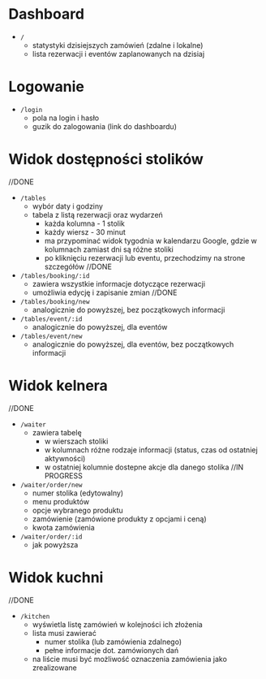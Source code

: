 # Dashboard

- `/`
  - statystyki dzisiejszych zamówień (zdalne i lokalne)
  - lista rezerwacji i eventów zaplanowanych na dzisiaj

# Logowanie

- `/login`
  - pola na login i hasło
  - guzik do zalogowania (link do dashboardu)

# Widok dostępności stolików

//DONE
- `/tables`
  - wybór daty i godziny
  - tabela z listą rezerwacji oraz wydarzeń
    - każda kolumna - 1 stolik
    - każdy wiersz - 30 minut
    - ma przypominać widok tygodnia w kalendarzu Google, gdzie w kolumnach zamiast dni są różne stoliki
    - po kliknięciu rezerwacji lub eventu, przechodzimy na strone szczegółów
//DONE
- `/tables/booking/:id`
  - zawiera wszystkie informacje dotyczące rezerwacji
  - umożliwia edycję i zapisanie zmian
//DONE
- `/tables/booking/new`
  - analogicznie do powyższej, bez początkowych informacji
- `/tables/event/:id`
  - analogicznie do powyższej, dla eventów
- `/tables/event/new`
  - analogicznie do powyższej, dla eventów, bez początkowych informacji

# Widok kelnera

//DONE
- `/waiter`
  - zawiera tabelę
    - w wierszach stoliki
    - w kolumnach różne rodzaje informacji (status, czas od ostatniej aktywności)
    - w ostatniej kolumnie dostepne akcje dla danego stolika
//IN PROGRESS
- `/waiter/order/new`
  - numer stolika (edytowalny)
  - menu produktów
  - opcje wybranego produktu
  - zamówienie (zamówione produkty z opcjami i ceną)
  - kwota zamówienia
- `/waiter/order/:id`
  - jak powyższa

# Widok kuchni

//DONE
- `/kitchen`
  - wyświetla listę zamówień w kolejności ich złożenia
  - lista musi zawierać
    - numer stolika (lub zamówienia zdalnego)
    - pełne informacje dot. zamówionych dań
  - na liście musi być możliwość oznaczenia zamówienia jako zrealizowane

